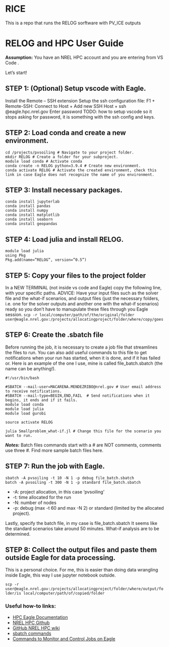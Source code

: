 # RICE
This is a repo that runs the RELOG sorftware with PV_ICE outputs

# RELOG and HPC User Guide

**Assumption:** You have an NREL HPC account and you are entering from VS Code .

Let’s start!

## STEP 1: (Optional) Setup vscode with Eagle.

Install the Remote – SSH extension
Setup the ssh configuration file: F1 + Remote-SSH: Connect to Host + Add new SSH Host + ssh <username>@eagle.hpc.nrel.gov
Enter password
TODO: how to setup vscode so it stops asking for password, it is something with the ssh config and keys.

## STEP 2: Load conda and create a new environment.

```
cd /projects/pvsoiling # Navigate to your project folder.
mkdir RELOG # Create a folder for your subproject.
module load conda # Activate conda
conda create -n RELOG python=3.9.4 # Create new environment.
conda activate RELOG # Activate the created environment, check this link in case Eagle does not recognize the name of you environment.
```

## STEP 3: Install necessary packages.

```
conda install jupyterlab
conda install pandas
conda install numpy
conda install matplotlib
conda install seaborn
conda install geopandas
```

## STEP 4: Load julia and install RELOG.

```
module load julia
using Pkg
Pkg.add(name=”RELOG”, version=”0.5”)
```

## STEP 5: Copy your files to the project folder

In a NEW TERMINAL (not inside vs code and Eagle) copy the following line, with your specific paths. ADVICE: Have your input files such as the solver file and the what-if scenarios, and output files (just the necessary folders, i.e. one for the solver outputs and another one with the what-if scenarios) ready so you don’t have to manupulate these files through you Eagle session.
`scp -r local/computer/path/of/the/original/folder user@eagle.nrel.gov:/projects/allocatingproject/folder/where/copy/goes`

## STEP 6: Create the .sbatch file
Before running the job, it is necessary to create a job file that streamlines the files to run. You can also add useful commands to this file to get notifications when your run has started, when it is done, and if it has failed or. Here is an example of the one I use, mine is called file_batch.sbatch (the name can be anything!).

```
#!/usr/bin/bash

#SBATCH --mail-user=MACARENA.MENDEZRIBO@nrel.gov # User email address to receive notifications.
#SBATCH --mail-type=BEGIN,END,FAIL	# Send notifications when it begins, it ends and if it fails.
module load conda
module load julia
module load gurobi

source activate RELOG

julia Smallproblem_what-if.jl # Change this file for the scenario you want to run.
```

***Notes:***
Batch files commands start with a # are NOT comments, comments use three #.
Find more sample batch files here.

## STEP 7: Run the job with Eagle.

```
sbatch -A pvsoiling -t 10 -N 1 -p debug file_batch.sbatch
batch -A pvsoiling -t 300 -N 1 -p standard file_batch.sbatch
```

* -A: project allocation, in this case ‘pvsoiling’
* -t: time allocated for the run
* -N: number of nodes
* -p: debug (max -t 60 and max -N 2) or standard (limited by the allocated project).

Lastly, specify the batch file, in my case is file_batch.sbatch
It seems like the standard scenarios take around 50 minutes. What-if analysis are to be determined.

## STEP 8: Collect the output files and paste them outside Eagle for data processing.
This is a personal choice. For me, this is easier than doing data wrangling inside Eagle, this way I use jupyter notebook outside.

`scp -r user@eagle.nrel.gov:/projects/allocatingproject/folder/where/output/folder/is local/computer/path/of/copied/folder`


### Useful how-to links: 
* [HPC Eagle Documentation](https://www.nrel.gov/hpc/eagle-system.html)
* [NREL HPC Github](https://nrel.github.io/HPC/Documentation/)
* [GitHub NREL HPC wiki](https://github.com/NREL/HPC/wiki/)
* [sbatch commands](https://slurm.schedmd.com/sbatch.html)
* [Commands to Monitor and Control Jobs on Eagle](https://www.nrel.gov/hpc/eagle-monitor-control-commands.html)
